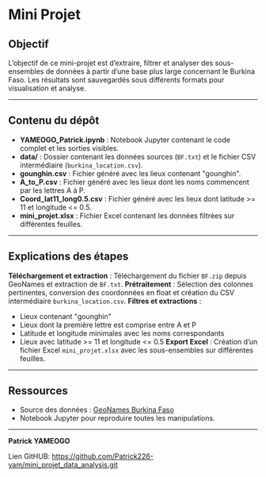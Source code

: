# Mini Projet 

## Objectif
L’objectif de ce mini-projet est d’extraire, filtrer et analyser des sous-ensembles de données à partir d’une base plus large concernant le Burkina Faso. Les résultats sont sauvegardés sous différents formats pour visualisation et analyse.

---

## Contenu du dépôt

- **YAMEOGO_Patrick.ipynb** : Notebook Jupyter contenant le code complet et les sorties visibles.
- **data/** : Dossier contenant les données sources (`BF.txt`) et le fichier CSV intermédiaire (`burkina_location.csv`).
- **gounghin.csv** : Fichier généré avec les lieux contenant "gounghin".
- **A_to_P.csv** : Fichier généré avec les lieux dont les noms commencent par les lettres A à P.
- **Coord_lat11_long0.5.csv** : Fichier généré avec les lieux dont latitude >= 11 et longitude <= 0.5.
- **mini_projet.xlsx** : Fichier Excel contenant les données filtrées sur différentes feuilles.

---

## Explications des étapes

**Téléchargement et extraction** : Téléchargement du fichier `BF.zip` depuis GeoNames et extraction de `BF.txt`.
**Prétraitement** : Sélection des colonnes pertinentes, conversion des coordonnées en float et création du CSV intermédiaire `burkina_location.csv`.
**Filtres et extractions** :
   - Lieux contenant "gounghin"
   - Lieux dont la première lettre est comprise entre A et P
   - Latitude et longitude minimales avec les noms correspondants
   - Lieux avec latitude >= 11 et longitude <= 0.5
**Export Excel** : Création d’un fichier Excel `mini_projet.xlsx` avec les sous-ensembles sur différentes feuilles.

---

## Ressources
- Source des données : [GeoNames Burkina Faso](https://download.geonames.org/export/dump/BF.zip)
- Notebook Jupyter pour reproduire toutes les manipulations.

---

**Patrick YAMEOGO**

Lien GitHUB: https://github.com/Patrick226-yam/mini_projet_data_analysis.git

